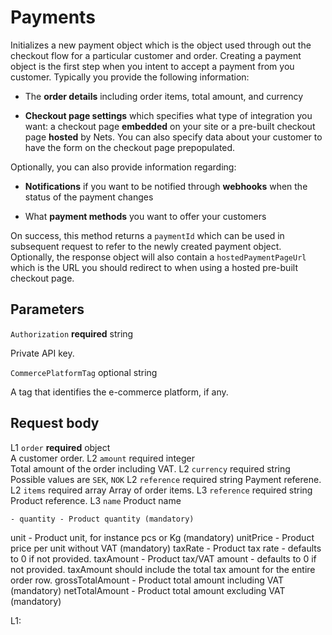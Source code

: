 # Payments


Initializes a new payment object which is the object used through out the checkout flow for a particular customer and order. Creating a payment object is the first step when you intent to accept a payment from you customer. Typically you provide the following information:
      
- The **order details** including order items, total amount, and currency
      
- **Checkout page settings** which specifies what type of integration you want: a checkout page **embedded** on your site or a pre-built checkout page **hosted** by Nets. You can also specify data about your customer to have the form on the checkout page prepopulated.
      
      
Optionally, you can also provide information regarding:
      
- **Notifications** if you want to be notified through **webhooks** when the status of the payment changes
      
- What **payment methods** you want to offer your customers
      
      
On success, this method returns a <code>paymentId</code> which can be used in subsequent request to refer to the newly created payment object. Optionally, the response object will also contain a <code >hostedPaymentPageUrl</code> which is the URL you should redirect to when using a hosted pre-built checkout page. 


## Parameters

<code>Authorization</code> **required** string

Private API key.


<code>CommercePlatformTag</code> optional string

A tag that identifies the e-commerce platform, if any. 


## Request body

L1 <code>order</code> **required** object  
   A customer order.
  L2 <code>amount</code> required integer  
     Total amount of the order including VAT.
  L2 <code>currency</code> required string  
     Possible values are <code>SEK</code>, <code>NOK</code>
  L2 <code>reference</code> required string
     Payment referene.
  L2 <code>items</code> required array
    Array of order items.
    L3 <code>reference</code> required string
      Product reference.
    L3 <code>name</code> 
       Product name
       
       
       
       
       
       
    - quantity - Product quantity (mandatory)
unit - Product unit, for instance pcs or Kg (mandatory)
unitPrice - Product price per unit without VAT (mandatory)
taxRate - Product tax rate - defaults to 0 if not provided.
taxAmount - Product tax/VAT amount  - defaults to 0 if not provided. taxAmount should include the total tax amount for the entire order row.
grossTotalAmount - Product total amount including VAT (mandatory)
netTotalAmount - Product total amount excluding VAT (mandatory)





L1: 
      
      
      
      
